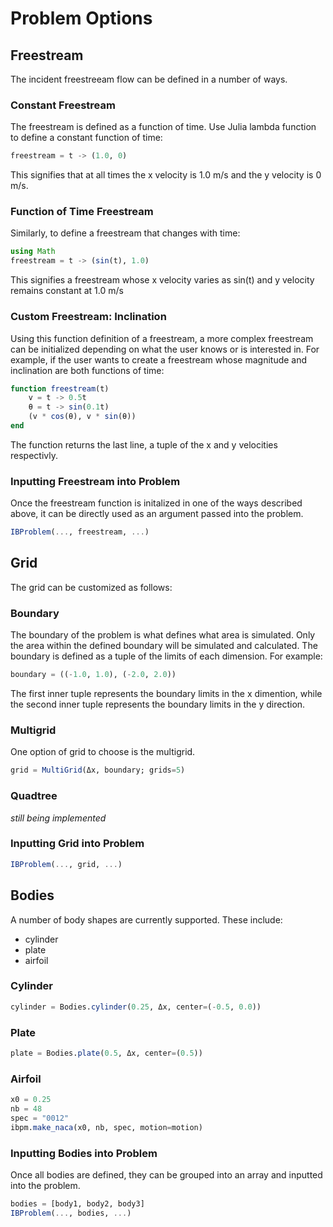# Problem Options

## Freestream

The incident freestreeam flow can be defined in a number of ways. 

### Constant Freestream

The freestream is defined as a function of time. Use Julia lambda function to define a constant function of time:

```julia
freestream = t -> (1.0, 0)
```

This signifies that at all times the x velocity is 1.0 m/s and the y velocity is 0 m/s. 

### Function of Time Freestream

Similarly, to define a freestream that changes with time:

```julia
using Math
freestream = t -> (sin(t), 1.0)
```

This signifies a freestream whose x velocity varies as sin(t) and y velocity remains constant at 1.0 m/s

### Custom Freestream: Inclination

Using this function definition of a freestream, a more complex freestream can be initialized depending on what the user knows or is interested in. For example, if the user wants to create a freestream whose magnitude and inclination are both functions of time:

```julia
function freestream(t)
    v = t -> 0.5t
    θ = t -> sin(0.1t)
    (v * cos(θ), v * sin(θ))
end
```

The function returns the last line, a tuple of the x and y velocities respectivly. 


### Inputting Freestream into Problem

Once the freestream function is initalized in one of the ways described above, it can be directly used as an argument passed into the problem.

```julia
IBProblem(..., freestream, ...)
```


## Grid

The grid can be customized as follows:

### Boundary

The boundary of the problem is what defines what area is simulated. Only the area within the defined boundary will be simulated and calculated. The boundary is defined as a tuple of the limits of each dimension. For example:

```julia
boundary = ((-1.0, 1.0), (-2.0, 2.0))
```

The first inner tuple represents the boundary limits in the x dimention, while the second inner tuple represents the boundary limits in the y direction.

### Multigrid

One option of grid to choose is the multigrid.

```julia
grid = MultiGrid(Δx, boundary; grids=5)
```

### Quadtree

_still being implemented_

### Inputting Grid into Problem

```julia
IBProblem(..., grid, ...)
```


## Bodies

A number of body shapes are currently supported. These include:
- cylinder
- plate
- airfoil

### Cylinder

```julia
cylinder = Bodies.cylinder(0.25, Δx, center=(-0.5, 0.0))
```

### Plate
```julia
plate = Bodies.plate(0.5, Δx, center=(0.5))
```

### Airfoil
```julia
x0 = 0.25
nb = 48
spec = "0012"
ibpm.make_naca(x0, nb, spec, motion=motion)
```

### Inputting Bodies into Problem

Once all bodies are defined, they can be grouped into an array and inputted into the problem.

```julia
bodies = [body1, body2, body3]
IBProblem(..., bodies, ...)
```